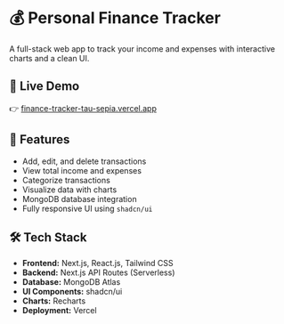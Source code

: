 # 💰 Personal Finance Tracker

A full-stack web app to track your income and expenses with interactive charts and a clean UI.

## 🚀 Live Demo
👉 [finance-tracker-tau-sepia.vercel.app](https://finance-tracker-tau-sepia.vercel.app)

## 📌 Features
- Add, edit, and delete transactions
- View total income and expenses
- Categorize transactions
- Visualize data with charts
- MongoDB database integration
- Fully responsive UI using `shadcn/ui`

## 🛠️ Tech Stack
- **Frontend:** Next.js, React.js, Tailwind CSS
- **Backend:** Next.js API Routes (Serverless)
- **Database:** MongoDB Atlas
- **UI Components:** shadcn/ui
- **Charts:** Recharts
- **Deployment:** Vercel

